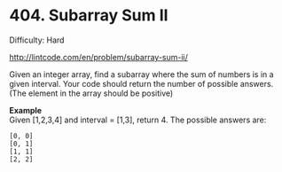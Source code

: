 # 404. Subarray Sum II

Difficulty: Hard

http://lintcode.com/en/problem/subarray-sum-ii/

Given an integer array, find a subarray where the sum of numbers is in a given interval. Your code should return the number of possible answers. (The element in the array should be positive)

**Example**  
Given [1,2,3,4] and interval = [1,3], return 4. The possible answers are:
```
[0, 0]
[0, 1]
[1, 1]
[2, 2]
```

